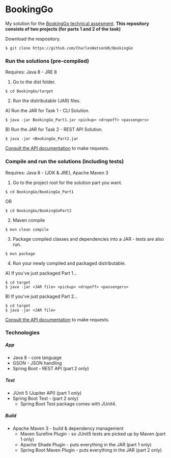 # BookingGo

My solution for the [BookingGo technical assesment](https://github.com/rideways/technical_test).
**This repository consists of two projects (for parts 1 and 2 of the task)**

Download the respository.
```
$ git clone https://github.com/CharlesWatsonUK/BookingGo
```

### Run the solutions (pre-compiled)
Requires: Java 8 - JRE 8

1) Go to the dist folder.
```
$ cd BookingGo/target
```

2)   Run the distributable (JAR) files.

A) Run the JAR for Task 1 - CLI Solution.
```
$ java -jar BookingGo_Part1.jar <pickup> <dropoff> <passengers>
```
B) Run the JAR for Task 2 - REST API Solution.
```
$ java -jar <BookingGo_Part2.jar
```
[Consult the API documentation](BookingGo/api.md) to make requests.

### Compile and run the solutions (including tests)
Requires: Java 8 - (JDK & JRE), Apache Maven 3
1) Go to the project root for the solution part you want.
```
$ cd BookingGo/BookingGo_Part1
```
OR
```
$ cd BookingGo/BookingGoPart2
```
2) Maven compile
```
$ mvn clean compile
```
3) Package compiled classes and dependencies into a JAR - tests are also run.
```
$ mvn package
```
4) Run your newly compiled and packaged distributable.

A) If you've just packaged Part 1...
```
$ cd target
$ java -jar <JAR file> <pickup> <dropoff> <passengers>
```
B) If you've just packaged Part 2...
```
$ cd target
$ java -jar <JAR file>
```
[Consult the API documentation](BookingGo/api.md) to make requests.

### Technologies
##### App
- Java 8 - core language
- GSON - JSON handling
- Spring Boot - REST API (part 2 only)

##### Test
- JUnit 5 (Jupiter API) (part 1 only)
- Spring Boot Test - (part 2 only)
    * Spring Boot Test package comes with JUnit4.

##### Build
- Apache Maven 3 - build & dependency management
  - Maven Surefire Plugin - so JUnit5 tests are picked up by Maven (part 1 only)
  - Apache Shade Plugin - puts everything in the JAR (part 1 only)
  - Spring Boot Maven Plugin - puts everything in the JAR (part 2 only)
